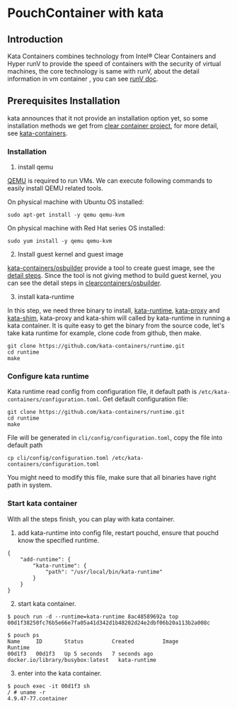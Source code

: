 # PouchContainer with kata

## Introduction

Kata Containers combines technology from Intel® Clear Containers and Hyper runV to provide the speed of containers with the security of virtual machines, the core technology is same with runV, about the detail information in vm container , you can see [runV doc](https://github.com/alibaba/pouch/blob/master/docs/features/pouch_with_runV.md).

## Prerequisites Installation

kata announces that it not provide an installation option yet, so some installation methods we get from [clear container project](https://github.com/clearcontainers), for more detail, see [kata-containers](https://github.com/kata-containers/community#users).

### Installation

1. install qemu

[QEMU](https://www.qemu.org) is required to run VMs. We can execute following commands to easily install QEMU related tools.

On physical machine with Ubuntu OS installed:

```
sudo apt-get install -y qemu qemu-kvm
```

On physical machine with Red Hat series OS installed:

```
sudo yum install -y qemu qemu-kvm
```

2. Install guest kernel and guest image

[kata-containers/osbuilder](https://github.com/kata-containers/osbuilder) provide a tool to create guest image, see the [detail steps](https://github.com/kata-containers/osbuilder#usage). Since the tool is not giving method to build guest kernel, you can see the detail steps in [clearcontainers/osbuilder](https://github.com/clearcontainers/osbuilder#build-guest-kernel).

3. install kata-runtime

In this step, we need three binary to install, [kata-runtime](https://github.com/kata-containers/runtime), [kata-proxy](https://github.com/kata-containers/proxy) and [kata-shim](https://github.com/kata-containers/shim), kata-proxy and kata-shim will called by kata-runtime in running a kata container.
It is quite easy to get the binary from the source code, let's take kata runtime for example, clone code from github, then make.

```shell
git clone https://github.com/kata-containers/runtime.git
cd runtime
make
```

### Configure kata runtime

Kata runtime read config from configuration file, it default path is `/etc/kata-containers/configuration.toml`.
Get default configuration file:

```shell
git clone https://github.com/kata-containers/runtime.git
cd runtime
make
```

File will be generated in `cli/config/configuration.toml`, copy the file into default path

```shell
cp cli/config/configuration.toml /etc/kata-containers/configuration.toml
```

You might need to modify this file, make sure that all binaries have right path in system.

### Start kata container

With all the steps finish, you can play with kata container.

1. add kata-runtime into config file, restart pouchd, ensure that pouchd know the specified runtime.

```
{
    "add-runtime": {
        "kata-runtime": {
            "path": "/usr/local/bin/kata-runtime"
        }
    }
}
```

2. start kata container.

```shell
$ pouch run -d --runtime=kata-runtime 8ac48589692a top
00d1f38250fc76b5e66e7fa05a41d342d1b48202d24e2dbf06b20a113b2a008c

$ pouch ps
Name     ID       Status         Created         Image                              Runtime
00d1f3   00d1f3   Up 5 seconds   7 seconds ago   docker.io/library/busybox:latest   kata-runtime
```

3. enter into the kata container.

```shell
$ pouch exec -it 00d1f3 sh
/ # uname -r
4.9.47-77.container
```
